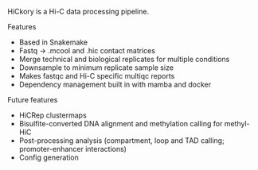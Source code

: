 HiCkory is a Hi-C data processing pipeline.

Features
- Based in Snakemake
- Fastq -> .mcool and .hic contact matrices
- Merge technical and biological replicates for multiple conditions
- Downsample to minimum replicate sample size
- Makes fastqc and Hi-C specific multiqc reports
- Dependency management built in with mamba and docker

Future features
- HiCRep clustermaps
- Bisulfite-converted DNA alignment and methylation calling for methyl-HiC
- Post-processing analysis (compartment, loop and TAD calling; promoter-enhancer interactions)
- Config generation

